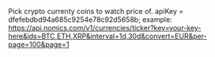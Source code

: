 Pick crypto currenty coins to watch price of.
apiKey = dfefebdbd94a685c9254e78c92d5658b;
example: https://api.nomics.com/v1/currencies/ticker?key=your-key-here&ids=BTC,ETH,XRP&interval=1d,30d&convert=EUR&per-page=100&page=1

